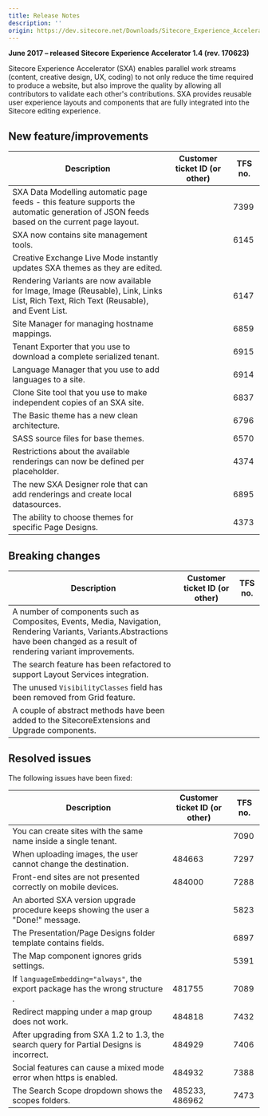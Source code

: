 ```yaml
---
title: Release Notes
description: ''
origin: https://dev.sitecore.net/Downloads/Sitecore_Experience_Accelerator/14/Sitecore_Experience_Accelerator_14_Initial_Release/Release_Notes
---
```


**June 2017 – released Sitecore Experience Accelerator 1.4 (rev. 170623)**

Sitecore Experience Accelerator (SXA) enables parallel work streams (content, creative design, UX, coding) to not only reduce the time required to produce a website, but also improve the quality by allowing all contributors to validate each other's contributions. SXA provides reusable user experience layouts and components that are fully integrated into the Sitecore editing experience.

## New feature/improvements

 | Description | Customer ticket ID (or other) | TFS no. |
 | --- | --- | --- |
 | SXA Data Modelling automatic page feeds - this feature supports the automatic generation of JSON feeds based on the current page layout. |  | 7399 |
 | ​SXA now contains site management tools. |  | 6145 |
 | Creative Exchange Live Mode instantly updates SXA themes as they are edited. |  |  |
 | Rendering Variants are now available for Image, Image (Reusable), Link, Links List, Rich Text, Rich Text (Reusable), and Event List. |  | 6147 |
 | Site Manager for managing hostname mappings. |  | 6859 |
 | Tenant Exporter that you use to download a complete serialized tenant. |  | 6915 |
 | ​Language Manager that you use to add languages to a site. |  | 6914 |
 | Clone Site tool that you use to make independent copies of an SXA site. |  | 6837 |
 | The Basic theme has a new clean architecture. |  | 6796 |
 | ​SASS source files for base themes. |  | 6570 |
 | ​Restrictions about the available renderings can now be defined per placeholder.​ |  | 4374 |
 | The new SXA Designer role that ​​​can add renderings and create local datasources.​​ |  | 6895 |
 | The ability to choose themes for specific Page Designs​. |  | 4373 |

## Breaking changes

 | Description | Customer ticket ID (or other) | TFS no. |
 | --- | --- | --- |
 | ​A number of components such as Composites, Events, Media, Navigation, Rendering Variants, Variants.Abstractions have been changed as a result of rendering variant improvements.​ |  |  |
 | ​The search feature has been refactored to support Layout Services integration.​ |  |  |
 | ​The unused `VisibilityClasses​` field has been removed from Grid feature. |  |  |
 | ​​​A couple of abstract methods have been added to the SitecoreExtensions and Upgrade components.​ |  |  |

## Resolved issues

The following issues have been fixed:

 | Description | Customer ticket ID (or other) | TFS no. |
 | --- | --- | --- |
 | You can create sites with the same name inside a single tenant​​.​ |  | 7090 |
 | When uploading images​, the user ​cannot change the destination. | 484663 | 7297 |
 | Front-end sites​ are not presented correctly on mobile devices. | 484000 | 7288 |
 | An aborted SXA version upgrade procedure keeps showing the user a "Done!" message​. |  | 5823 |
 | ​The Presentation/Page Designs folder template contains fields​.​ |  | 6897 |
 | ​The Map component ignores grids settings​. |  | 5391 |
 | ​If `languageEmbedding="always"`, the export package has the wrong structure​​​. | 481755 | 7089 |
 | Redirect mapping under a map group does not work​. | 484818 | 7432 |
 | ​After upgrading from SXA 1.2 to 1.3, the search query for Partial Designs is incorrect.​​ | 484929 | 7406 |
 | Social features can cause a mixed mode error when https is enabled. | 484932 | 7388 |
 | ​The Search Scope dropdown shows the scopes folders​. | 485233, 486962 | 7473 |